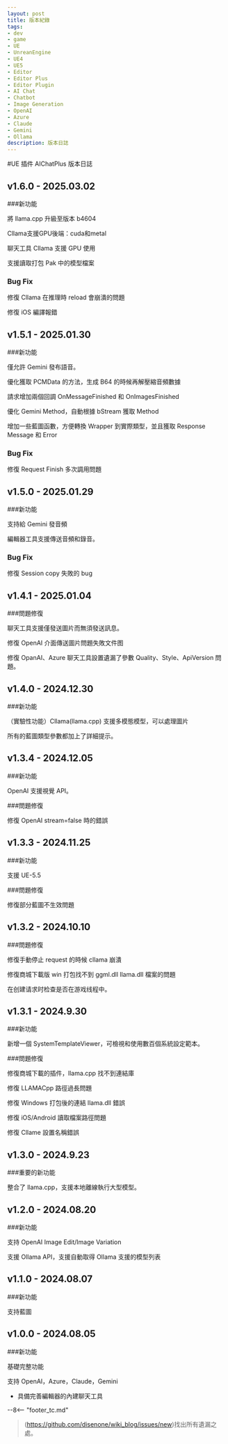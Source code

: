```yaml
---
layout: post
title: 版本紀錄
tags:
- dev
- game
- UE
- UnreanEngine
- UE4
- UE5
- Editor
- Editor Plus
- Editor Plugin
- AI Chat
- Chatbot
- Image Generation
- OpenAI
- Azure
- Claude
- Gemini
- Ollama
description: 版本日誌
---
```


<meta property="og:title" content="UE 插件 AIChatPlus 版本日志" />

#UE 插件 AIChatPlus 版本日誌

## v1.6.0 - 2025.03.02

###新功能

將 llama.cpp 升級至版本 b4604

Cllama支援GPU後端：cuda和metal

聊天工具 Cllama 支援 GPU 使用

支援讀取打包 Pak 中的模型檔案

### Bug Fix

修復 Cllama 在推理時 reload 會崩潰的問題

修復 iOS 編譯報錯

## v1.5.1 - 2025.01.30

###新功能

僅允許 Gemini 發布語音。

優化獲取 PCMData 的方法，生成 B64 的時候再解壓縮音頻數據

請求增加兩個回調 OnMessageFinished 和 OnImagesFinished

優化 Gemini Method，自動根據 bStream 獲取 Method

增加一些藍圖函數，方便轉換 Wrapper 到實際類型，並且獲取 Response Message 和 Error

### Bug Fix

修復 Request Finish 多次調用問題

## v1.5.0 - 2025.01.29

###新功能

支持給 Gemini 發音頻

編輯器工具支援傳送音頻和錄音。

### Bug Fix

修復 Session copy 失敗的 bug

## v1.4.1 - 2025.01.04

###問題修復

聊天工具支援僅發送圖片而無須發送訊息。

修復 OpenAI 介面傳送圖片問題失敗文件图

修復 OpanAI、Azure 聊天工具設置遺漏了參數 Quality、Style、ApiVersion 問題。

## v1.4.0 - 2024.12.30

###新功能

（實驗性功能）Cllama(llama.cpp) 支援多模態模型，可以處理圖片

所有的藍圖類型參數都加上了詳細提示。

## v1.3.4 - 2024.12.05

###新功能

OpenAI 支援視覺 API。

###問題修復

修復 OpenAI stream=false 時的錯誤

## v1.3.3 - 2024.11.25

###新功能

支援 UE-5.5

###問題修復

修復部分藍圖不生效問題

## v1.3.2 - 2024.10.10

###問題修復

修復手動停止 request 的時候 cllama 崩潰

修復商城下載版 win 打包找不到 ggml.dll llama.dll 檔案的問題

在创建请求时检查是否在游戏线程中。

## v1.3.1 - 2024.9.30

###新功能

新增一個 SystemTemplateViewer，可檢視和使用數百個系統設定範本。

###問題修復

修復商城下載的插件，llama.cpp 找不到連結庫

修復 LLAMACpp 路徑過長問題

修復 Windows 打包後的連結 llama.dll 錯誤

修復 iOS/Android 讀取檔案路徑問題

修復 Cllame 設置名稱錯誤

## v1.3.0 - 2024.9.23

###重要的新功能

整合了 llama.cpp，支援本地離線執行大型模型。

## v1.2.0 - 2024.08.20

###新功能

支持 OpenAI Image Edit/Image Variation

支援 Ollama API，支援自動取得 Ollama 支援的模型列表

## v1.1.0 - 2024.08.07

###新功能

支持藍圖

## v1.0.0 - 2024.08.05

###新功能

基礎完整功能

支持 OpenAI，Azure，Claude，Gemini

* 具備完善編輯器的內建聊天工具

--8<-- "footer_tc.md"


> (https://github.com/disenone/wiki_blog/issues/new)找出所有遺漏之處。 
